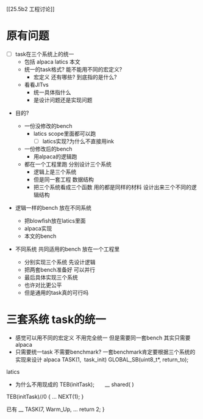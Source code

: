 [[25.5b2 工程讨论]]
# 原有问题

- [ ] task在三个系统上的统一
	- 包括 alpaca latics 本文
	- 统一的task格式? 能不能用不同的宏定义?
		- 宏定义 还有哪些? 到底指的是什么?
	- 看看JITvs
		- 统一具体指什么
		- 是设计问题还是实现问题
- 目的?
	- 一份没修改的bench
		- latics  scope里面都可以跑
			- [ ] latics实现?为什么不直接用ink
	- 一份修改后的bench 
		- 用alpaca的逻辑跑
	- 都在一个工程里跑 分别设计三个系统
		- 逻辑上是三个系统 
		- 但是同一套工程 数据结构 
		- 把三个系统看成三个函数 用的都是同样的材料 设计出来三个不同的逻辑结构

- 逻辑一样的bench 放在不同系统
	- 把blowfish放在latics里面
	- alpaca实现
	- 本文的bench
- 不同系统 共同适用的bench 放在一个工程里
	- 分别实现三个系统 先设计逻辑
	- 把两套bench准备好 可以并行
	- 最后具体实现三个系统
	- 也许对比更公平
	- 但是通用的task真的可行吗 

# 三套系统 task的统一

- 感觉可以用不同的宏定义 不用完全统一 但是需要同一套bench 其实只需要alpaca
- 只需要统一task 不需要benchmark? 一套benchmark肯定要根据三个系统的实现来设计
alpaca
TASK(1,  task_init)
GLOBAL_SB(uint8_t*, return_to);


latics
- 为什么不用现成的 
TEB(initTask);      
__ shared( )

TEB(initTask)//0
{ ...
NEXT(1);
}

已有
__ TASK(7, Warm_Up,
...
return 2; }